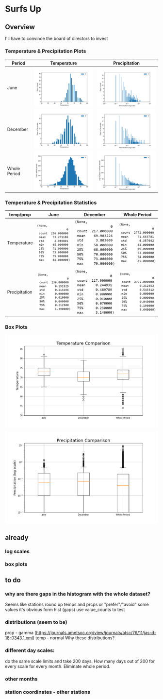 # Surfs Up

## Overview

I'll have to convince the board of directors to invest 

### Temperature & Precipitation Plots

Period|Temperature|Precipitation
---|---|---
June|![](./analysis/temp_june_plt.png)|![](./analysis/prcp_june_plt.png)
December|![](./analysis/temp_dec_plt.png)|![](./analysis/prcp_dec_plt.png)
Whole Period|![](./analysis/temp_whp_plt.png)|![](./analysis/prcp_whp_plt.png)

### Temperature & Precipitation Statistics

temp/prcp|June|December|Whole Period
---|---|---|---
Temperature|![](./analysis/temp_june_st.png)|![](./analysis/temp_dec_st.png)|![](./analysis/temp_whp_st.png)
Precipitation|![](./analysis/prcp_june_st.png)|![](./analysis/prcp_dec_st.png)|![](./analysis/prcp_whp_st.png)

### Box Plots

![](./analysis/temp_box_plot.png)

![](./analysis/prcp_box_plot.png)

## already

### log scales

### box plots

## to do

### why are there gaps in the histogram with the whole dataset?
Seems like stations round up temps and prcps or "prefer"/"avoid" some values
it's obvious form hist (gaps)
use value_counts to test

### distributions (seem to be)
prcp - gamma (https://journals.ametsoc.org/view/journals/atsc/76/11/jas-d-18-0343.1.xml)
temp - normal
Why these distributions?

### different day scales:
do the same scale limits and take 200 days. How many days out of 200 for every scale for every month. Eliminate whole period.

### other months

### station coordinates - other stations
